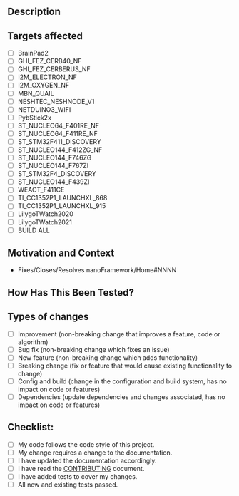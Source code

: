 <!--- Provide a general summary of your changes in the Title above -->

## Description
<!--- Describe your changes in detail -->

## Targets affected
<!--- Check the targets that are affected in the list below -->
<!--- If the change(s) apply to all targets just check the ALL option -->
<!--- Not choosing which targets the PR affects will cause the PR to be closed immediately -->
- [ ] BrainPad2
- [ ] GHI_FEZ_CERB40_NF
- [ ] GHI_FEZ_CERBERUS_NF
- [ ] I2M_ELECTRON_NF
- [ ] I2M_OXYGEN_NF
- [ ] MBN_QUAIL
- [ ] NESHTEC_NESHNODE_V1
- [ ] NETDUINO3_WIFI
- [ ] PybStick2x
- [ ] ST_NUCLEO64_F401RE_NF
- [ ] ST_NUCLEO64_F411RE_NF
- [ ] ST_STM32F411_DISCOVERY
- [ ] ST_NUCLEO144_F412ZG_NF
- [ ] ST_NUCLEO144_F746ZG
- [ ] ST_NUCLEO144_F767ZI
- [ ] ST_STM32F4_DISCOVERY
- [ ] ST_NUCLEO144_F439ZI
- [ ] WEACT_F411CE
- [ ] TI_CC1352P1_LAUNCHXL_868
- [ ] TI_CC1352P1_LAUNCHXL_915
- [ ] LilygoTWatch2020
- [ ] LilygoTWatch2021
- [ ] BUILD ALL

## Motivation and Context
<!--- Why is this change required? What problem does it solve? -->
<!--- If it fixes/closes/resolves an open issue, please link to the issue here using the template bellow (mind the link as all issues are open in the Home repository, not in this one) -->
- Fixes/Closes/Resolves nanoFramework/Home#NNNN

## How Has This Been Tested?<!-- (if applicable) -->
<!--- Please describe in detail how you tested your changes. -->
<!--- Include details of your testing environment, and the tests you ran to -->
<!--- see how your change affects other areas of the code, etc. -->

## Types of changes
<!--- What types of changes does your code introduce? Put an `x` in all the boxes that apply: -->
- [ ] Improvement (non-breaking change that improves a feature, code or algorithm)
- [ ] Bug fix (non-breaking change which fixes an issue)
- [ ] New feature (non-breaking change which adds functionality)
- [ ] Breaking change (fix or feature that would cause existing functionality to change)
- [ ] Config and build (change in the configuration and build system, has no impact on code or features)
- [ ] Dependencies (update dependencies and changes associated, has no impact on code or features)

## Checklist:
<!--- Go over all the following points, and put an `x` in all the boxes that apply. -->
<!--- If you're unsure about any of these, don't hesitate to ask. We're here to help! -->
- [ ] My code follows the code style of this project.
- [ ] My change requires a change to the documentation.
- [ ] I have updated the documentation accordingly.
- [ ] I have read the [CONTRIBUTING](https://github.com/nanoframework/.github/blob/master/CONTRIBUTING.md) document.
- [ ] I have added tests to cover my changes.
- [ ] All new and existing tests passed.

